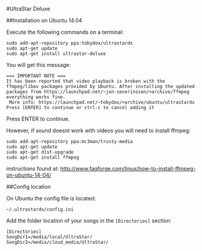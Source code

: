 #UltraStar Deluxe

##Installation on Ubuntu 14.04

Execute the following commands on a terminal:
```
sudo add-apt-repository ppa:tobydox/ultrastardx
sudo apt-get update
sudo apt-get install ultrastar-deluxe
```

You will get this message:
```
=== IMPORTANT NOTE ===
It has been reported that video playback is broken with the ffmpeg/libav packages provided by Ubuntu. After installing the updated packages from https://launchpad.net/~jon-severinsson/+archive/ffmpeg everything works fine.
 More info: https://launchpad.net/~tobydox/+archive/ubuntu/ultrastardx
Press [ENTER] to continue or ctrl-c to cancel adding it
```

Press ENTER to continue.

However, if sound doesnt work with videos you will need to install ffmpeg:
```
sudo add-apt-repository ppa:mc3man/trusty-media
sudo apt-get update
sudo apt-get dist-upgrade
sudo apt-get install ffmpeg
```

instructions found at: http://www.faqforge.com/linux/how-to-install-ffmpeg-on-ubuntu-14-04/

##Config location

On Ubuntu the config file is located:
```
~/.ultrastardx/config.ini
```

Add the folder location of your songs in the `[Directories]` section:
```
[Directories]
SongDir1=/media/local/UltraStar/
SongDir2=/media/cloud_media/UltraStar/
```
